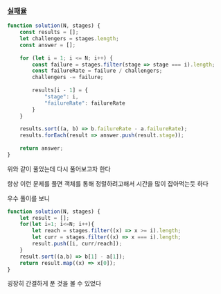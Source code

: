 ### [실패율](https://school.programmers.co.kr/learn/courses/30/lessons/42889)

```js
function solution(N, stages) {
    const results = [];    
    let challengers = stages.length;
    const answer = [];
    
    for (let i = 1; i <= N; i++) {
        const failure = stages.filter(stage => stage === i).length;
        const failureRate = failure / challengers;
        challengers -= failure;
        
        results[i - 1] = {
            "stage": i,
            "failureRate": failureRate
        }
    }
    
    results.sort((a, b) => b.failureRate - a.failureRate);
    results.forEach(result => answer.push(result.stage));
    
    return answer;
}
```

위와 같이 풀었는데 다시 풀어보고자 한다

항상 이런 문제를 풀면 객체를 통해 정렬하려고해서 시간을 많이 잡아먹는듯 하다

우수 풀이를 보니

```js
function solution(N, stages) {
    let result = [];
    for(let i=1; i<=N; i++){
        let reach = stages.filter((x) => x >= i).length;
        let curr = stages.filter((x) => x === i).length;
        result.push([i, curr/reach]);
    }
    result.sort((a,b) => b[1] - a[1]);
    return result.map((x) => x[0]);
}
```

굉장히 간결하게 푼 것을 볼 수 있었다